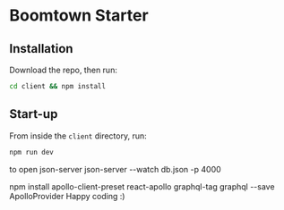 # Boomtown Starter

## Installation

Download the repo, then run:

```bash
cd client && npm install
```

## Start-up

From inside the `client` directory, run:

```bash
npm run dev
```

to open json-server
json-server --watch db.json -p 4000

npm install apollo-client-preset react-apollo graphql-tag graphql --save
ApolloProvider
Happy coding :)
